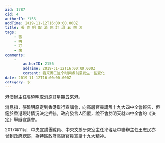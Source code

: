 ```yaml
---
aid: 1787
cid: 4
authorID: 2156
addTime: 2019-11-12T16:00:00.000Z
title: 張 曉 明 取 消 原 訂 周 五 來 港
tags:
    - 張
    - 曉
    - 訂
    - 來
comments:
    -
        authorID: 2156
        addTime: 2019-11-12T16:00:00.000Z
        content: 看来周五这个时间点前要发生一些变化
date: 2019-11-12T16:00:00.000Z
category: 水
---
```


港澳辦主任張曉明取消原訂星期五來港。

消息指，張曉明原定到香港舉行宣講會，向高層官員講解十九大四中全會報告，但鑑於香港現時情況決定押後。政府發言人回覆，說不會於明天就四中全會的《決定》舉辦宣講會。

2017年11月，中央宣講團成員、中央文獻研究室主任冷溶及中聯辦主任王志民亦曾到政府總部，為特區政府高級官員宣講十九大精神。
